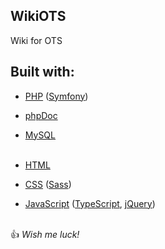 ## WikiOTS
Wiki for OTS

## Built with:

- [PHP](http://www.php.net/) ([Symfony](https://symfony.com/))
- [phpDoc](https://www.phpdoc.org/)
- [MySQL](https://www.mysql.com/)<br /><br />

- [HTML](https://www.w3.org/html/)
- [CSS](https://www.w3.org/Style/CSS/) ([Sass](https://sass-lang.com/))
- [JavaScript](https://www.javascript.com/) ([TypeScript](https://www.typescriptlang.org/), [jQuery](https://jquery.com/))<br /><br />
  
:+1: *Wish me luck!*
